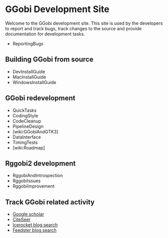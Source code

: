 # GGobi Development Site #

Welcome to the GGobi development site.  This site is used by the developers to report and track bugs, track changes to the source and provide documentation for development tasks.

  * ReportingBugs

## Building GGobi from source ##

  * DevInstallGuide
  * MacInstallGuide
  * WindowsInstallGuide

## GGobi redevelopment ##

  * QuickTasks
  * CodingStyle
  * CodeCleanup
  * PipelineDesign
  * [wiki:GGobiAndGTK3]
  * DataInterface
  * TimingTests
  * [wiki:Roadmap]

## Rggobi2 development ##

  * RggobiAndIntrospection
  * RggobiIssues
  * RggobiImprovement

## Track GGobi related activity ##

  * [Google scholar](http://scholar.google.com/scholar?q=ggobi)
  * [CiteSeer](http://citeseer.ist.psu.edu/cs?q=ggobi&ao=Date)
  * [Icerocket blog search](http://blogs.icerocket.com/search?q=ggobi)
  * [Feedster blog search](http://feedster.com/search.php?q=ggobi&sort=date)